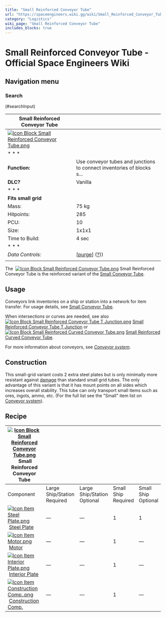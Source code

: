 ```yaml
---
title: "Small Reinforced Conveyor Tube"
url: "https://spaceengineers.wiki.gg/wiki/Small_Reinforced_Conveyor_Tube"
category: "Logistics"
wiki_page: "Small Reinforced Conveyor Tube"
includes_blocks: true
---
```


# Small Reinforced Conveyor Tube - Official Space Engineers Wiki

## Navigation menu

### Search

(#searchInput)

| Small Reinforced Conveyor Tube |     |
| --- | --- |
| [![Icon Block Small Reinforced Conveyor Tube.png](https://spaceengineers.wiki.gg/images/4/40/Icon_Block_Small_Reinforced_Conveyor_Tube.png?c2320d)](https://spaceengineers.wiki.gg/wiki/File:Icon_Block_Small_Reinforced_Conveyor_Tube.png) |     |
| * * * |     |
| **Function:** | Use conveyor tubes and junctions to connect inventories of blocks s... |
| **DLC?** | Vanilla |
| * * * |     |
| **Fits small grid** |     |
| Mass: | 75 kg |
| Hitpoints: | 285 |
| PCU: | 10  |
| Size: | 1x1x1 |
| Time to Build: | 4 sec |
| * * * |     |
| _Data Controls:_ | \[[purge](https://spaceengineers.wiki.gg/wiki/Small_Reinforced_Conveyor_Tube?action=purge)\] ([?](https://spaceengineers.wiki.gg/wiki/Template:Info_Block))) |
|     |     |

The  [![Icon Block Small Reinforced Conveyor Tube.png](https://spaceengineers.wiki.gg/images/thumb/4/40/Icon_Block_Small_Reinforced_Conveyor_Tube.png/21px-Icon_Block_Small_Reinforced_Conveyor_Tube.png?c2320d)](https://spaceengineers.wiki.gg/wiki/Small_Reinforced_Conveyor_Tube "Small Reinforced Conveyor Tube") Small Reinforced Conveyor Tube is the reinforced variant of the [Small Conveyor Tube](https://spaceengineers.wiki.gg/wiki/Small_Conveyor_Tube "Small Conveyor Tube").

## Usage

Conveyors link inventories on a ship or station into a network for item transfer. For usage details, see [Small Conveyor Tube](https://spaceengineers.wiki.gg/wiki/Small_Conveyor_Tube "Small Conveyor Tube").

When intersections or curves are needed, see also  [![Icon Block Small Reinforced Conveyor Tube T Junction.png](https://spaceengineers.wiki.gg/images/thumb/0/0d/Icon_Block_Small_Reinforced_Conveyor_Tube_T_Junction.png/21px-Icon_Block_Small_Reinforced_Conveyor_Tube_T_Junction.png?c2320d)](https://spaceengineers.wiki.gg/wiki/Small_Reinforced_Conveyor_Tube_T_Junction "Small Reinforced Conveyor Tube T Junction") [Small Reinforced Conveyor Tube T Junction](https://spaceengineers.wiki.gg/wiki/Small_Reinforced_Conveyor_Tube_T_Junction "Small Reinforced Conveyor Tube T Junction") or  [![Icon Block Small Reinforced Curved Conveyor Tube.png](https://spaceengineers.wiki.gg/images/thumb/b/bc/Icon_Block_Small_Reinforced_Curved_Conveyor_Tube.png/21px-Icon_Block_Small_Reinforced_Curved_Conveyor_Tube.png?c2320d)](https://spaceengineers.wiki.gg/wiki/Small_Reinforced_Curved_Conveyor_Tube "Small Reinforced Curved Conveyor Tube") [Small Reinforced Curved Conveyor Tube](https://spaceengineers.wiki.gg/wiki/Small_Reinforced_Curved_Conveyor_Tube "Small Reinforced Curved Conveyor Tube").

For more information about conveyors, see _[Conveyor system](https://spaceengineers.wiki.gg/wiki/Conveyor_system "Conveyor system")._

## Construction

This small-grid variant costs 2 extra steel plates but is only minimally more resistant against [damage](https://spaceengineers.wiki.gg/wiki/Damage_Mechanics "Damage Mechanics") than standard small grid tubes. The only advantage of this variant is that it has mount points on all sides which increases overall stability. This tube can only transport small items such as ores, ingots, ammo, etc. (For the full list see the "Small" item list on [Conveyor system](https://spaceengineers.wiki.gg/wiki/Conveyor_system "Conveyor system")).

## Recipe

| [![Icon Block Small Reinforced Conveyor Tube.png](https://spaceengineers.wiki.gg/images/thumb/4/40/Icon_Block_Small_Reinforced_Conveyor_Tube.png/21px-Icon_Block_Small_Reinforced_Conveyor_Tube.png?c2320d)](https://spaceengineers.wiki.gg/wiki/Small_Reinforced_Conveyor_Tube "Small Reinforced Conveyor Tube") Small Reinforced Conveyor Tube |     |     |     |     |
| --- | --- | --- | --- | --- |
| Component | Large Ship/Station  <br>Required | Large Ship/Station  <br>Optional | Small Ship  <br>Required | Small Ship  <br>Optional |
| [![Icon Item Steel Plate.png](https://spaceengineers.wiki.gg/images/thumb/4/4c/Icon_Item_Steel_Plate.png/21px-Icon_Item_Steel_Plate.png?437e3a)](https://spaceengineers.wiki.gg/wiki/Steel_Plate "Steel Plate") [Steel Plate](https://spaceengineers.wiki.gg/wiki/Steel_Plate "Steel Plate") | —   | —   | 1   | 1   |
| [![Icon Item Motor.png](https://spaceengineers.wiki.gg/images/thumb/2/2c/Icon_Item_Motor.png/21px-Icon_Item_Motor.png?4a2f3f)](https://spaceengineers.wiki.gg/wiki/Motor "Motor") [Motor](https://spaceengineers.wiki.gg/wiki/Motor "Motor") | —   | —   | 1   | —   |
| [![Icon Item Interior Plate.png](https://spaceengineers.wiki.gg/images/thumb/7/77/Icon_Item_Interior_Plate.png/21px-Icon_Item_Interior_Plate.png?d80f8e)](https://spaceengineers.wiki.gg/wiki/Interior_Plate "Interior Plate") [Interior Plate](https://spaceengineers.wiki.gg/wiki/Interior_Plate "Interior Plate") | —   | —   | 1   | —   |
| [![Icon Item Construction Comp..png](https://spaceengineers.wiki.gg/images/thumb/4/45/Icon_Item_Construction_Comp..png/21px-Icon_Item_Construction_Comp..png?cdc26f)](https://spaceengineers.wiki.gg/wiki/Construction_Comp. "Construction Comp.") [Construction Comp.](https://spaceengineers.wiki.gg/wiki/Construction_Comp. "Construction Comp.") | —   | —   | 1   | —   |